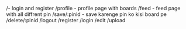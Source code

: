 /- login and register 
/profile - profile page with boards
/feed - feed page with all diffrent pin
/save/:pinid - save karenge pin ko kisi board pe
/delete/:pinid 
/logout
/register
/login
/edit
/upload
